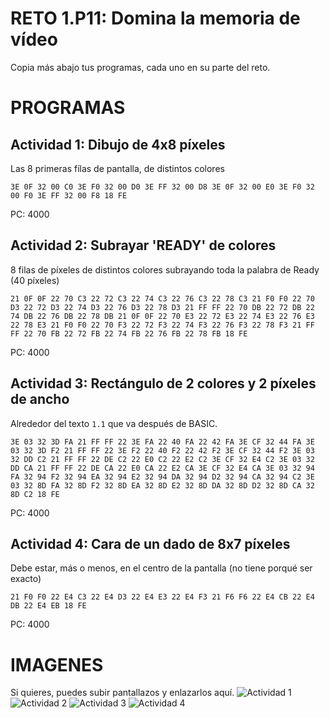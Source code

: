 # RETO 1.P11: Domina la memoria de vídeo
Copia más abajo tus programas, cada uno en su parte del reto.

# PROGRAMAS

## Actividad 1: Dibujo de 4x8 píxeles
Las 8 primeras fílas de pantalla, de distintos colores
```
3E 0F 32 00 C0 3E F0 32 00 D0 3E FF 32 00 D8 3E 0F 32 00 E0 3E F0 32 00 F0 3E FF 32 00 F8 18 FE
```
PC: 4000

## Actividad 2: Subrayar 'READY' de colores
8 filas de píxeles de distintos colores subrayando toda la palabra de Ready (40 píxeles)
```
21 0F 0F 22 70 C3 22 72 C3 22 74 C3 22 76 C3 22 78 C3 21 F0 F0 22 70 D3 22 72 D3 22 74 D3 22 76 D3 22 78 D3 21 FF FF 22 70 DB 22 72 DB 22 74 DB 22 76 DB 22 78 DB 21 0F 0F 22 70 E3 22 72 E3 22 74 E3 22 76 E3 22 78 E3 21 F0 F0 22 70 F3 22 72 F3 22 74 F3 22 76 F3 22 78 F3 21 FF FF 22 70 FB 22 72 FB 22 74 FB 22 76 FB 22 78 FB 18 FE
```
PC: 4000

## Actividad 3: Rectángulo de 2 colores y 2 píxeles de ancho
Alrededor del texto `1.1` que va después de BASIC.
```
3E 03 32 3D FA 21 FF FF 22 3E FA 22 40 FA 22 42 FA 3E CF 32 44 FA 3E 03 32 3D F2 21 FF FF 22 3E F2 22 40 F2 22 42 F2 3E CF 32 44 F2 3E 03 32 DD C2 21 FF FF 22 DE C2 22 E0 C2 22 E2 C2 3E CF 32 E4 C2 3E 03 32 DD CA 21 FF FF 22 DE CA 22 E0 CA 22 E2 CA 3E CF 32 E4 CA 3E 03 32 94 FA 32 94 F2 32 94 EA 32 94 E2 32 94 DA 32 94 D2 32 94 CA 32 94 C2 3E 03 32 8D FA 32 8D F2 32 8D EA 32 8D E2 32 8D DA 32 8D D2 32 8D CA 32 8D C2 18 FE
```
PC: 4000

## Actividad 4: Cara de un dado de 8x7 píxeles
Debe estar, más o menos, en el centro de la pantalla (no tiene porqué ser exacto)
```
21 F0 F0 22 E4 C3 22 E4 D3 22 E4 E3 22 E4 F3 21 F6 F6 22 E4 CB 22 E4 DB 22 E4 EB 18 FE
```
PC: 4000

# IMAGENES
Si quieres, puedes subir pantallazos y enlazarlos aquí.
![Actividad 1](/tuimagen1.png)
![Actividad 2](/tuimagen2.png)
![Actividad 3](/tuimagen3.png)
![Actividad 4](/tuimagen4.png)

